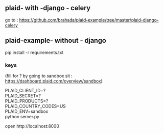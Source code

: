 ## plaid- with -django - celery
go to : https://github.com/brahada/plaid-example/tree/master/plaid-django-celery


## plaid-example- without - django
pip install -r requirements.txt

### keys
(fill for ? by going to sandbox sit : https://dashboard.plaid.com/overview/sandbox)

PLAID_CLIENT_ID=? \
PLAID_SECRET=? \
PLAID_PRODUCTS=? \
PLAID_COUNTRY_CODES=US \
PLAID_ENV=sandbox \
python server.py

open http://localhost:8000

